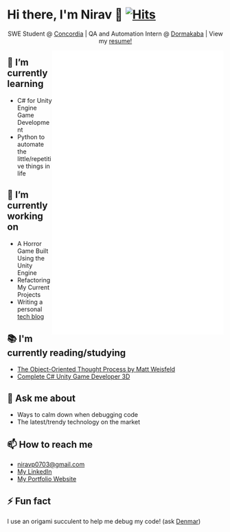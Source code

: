 # Hi there, I'm Nirav 👋 [![Hits](https://hits.seeyoufarm.com/api/count/incr/badge.svg?url=https%3A%2F%2Fgithub.com%2FNiravanaa&count_bg=%2379C83D&title_bg=%23555555&icon=&icon_color=%23E7E7E7&title=Views&edge_flat=false)](https://hits.seeyoufarm.com)

<p align="center">SWE Student @ <a href="https://www.concordia.ca">Concordia</a> | QA and Automation Intern @ <a href="https://www.dormakaba.com/us-en">Dormakaba</a> | View my <a href="https://users.encs.concordia.ca/~pa_nir/NiravTechBlog/resumes.html">resume!</a></p>

<img align="right" src="/github-metrics.svg" alt="Metrics" width="400">

## 🌱 I’m currently learning

- C# for Unity Engine Game Development
- Python to automate the little/repetitive things in life

## 🔭 I’m currently working on

- A Horror Game Built Using the Unity Engine
- Refactoring My Current Projects
- Writing a personal [tech blog](https://users.encs.concordia.ca/~pa_nir/NiravTechBlog/index.html)

## 📚 I'm currently reading/studying

- [The Object-Oriented Thought Process by Matt Weisfeld](https://www.oreilly.com/library/view/the-object-oriented-thought/9780135182130/)
- [Complete C# Unity Game Developer 3D](https://www.udemy.com/course/unitycourse2/)

## 💬 Ask me about

- Ways to calm down when debugging code
- The latest/trendy technology on the market

## 📫 How to reach me

- [niravp0703@gmail.com](mailto:niravp0703@gmail.com)
- [My LinkedIn](https://www.linkedin.com/in/niravp0703)
- [My Portfolio Website](https://nirav-patel.vercel.app/)

## ⚡ Fun fact

I use an origami succulent to help me debug my code! (ask [Denmar](https://github.com/getll))
